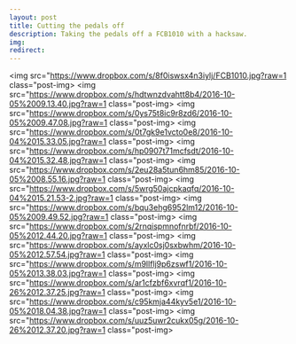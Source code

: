 ```yaml
---
layout: post
title: Cutting the pedals off
description: Taking the pedals off a FCB1010 with a hacksaw.
img: 
redirect: 
---
```



<img src="https://www.dropbox.com/s/8f0iswsx4n3iylj/FCB1010.jpg?raw=1 class="post-img>
<img src="https://www.dropbox.com/s/hdtwnzdvahtt8b4/2016-10-05%2009.13.40.jpg?raw=1 class="post-img>
<img src="https://www.dropbox.com/s/0ys75t8ic9r8zd6/2016-10-05%2009.47.08.jpg?raw=1 class="post-img>
<img src="https://www.dropbox.com/s/0t7gk9e1vcto0e8/2016-10-04%2015.33.05.jpg?raw=1 class="post-img>
<img src="https://www.dropbox.com/s/hp0907t71mcfsdt/2016-10-04%2015.32.48.jpg?raw=1 class="post-img>
<img src="https://www.dropbox.com/s/2eu28a5tun6hm85/2016-10-05%2008.55.16.jpg?raw=1 class="post-img>
<img src="https://www.dropbox.com/s/5wrg50ajcpkaqfq/2016-10-04%2015.21.53-2.jpg?raw=1 class="post-img>
<img src="https://www.dropbox.com/s/bqu3ehg6952lm12/2016-10-05%2009.49.52.jpg?raw=1 class="post-img>
<img src="https://www.dropbox.com/s/2rnqispmnofnrbf/2016-10-05%2012.44.20.jpg?raw=1 class="post-img>
<img src="https://www.dropbox.com/s/ayxlc0sj0sxbwhm/2016-10-05%2012.57.54.jpg?raw=1 class="post-img>
<img src="https://www.dropbox.com/s/m9llflj9p6zswf1/2016-10-05%2013.38.03.jpg?raw=1 class="post-img>
<img src="https://www.dropbox.com/s/ar1cfzbf6xvrqf1/2016-10-26%2012.37.25.jpg?raw=1 class="post-img>
<img src="https://www.dropbox.com/s/c95kmja44kyv5e1/2016-10-05%2018.04.38.jpg?raw=1 class="post-img>
<img src="https://www.dropbox.com/s/uuz5uwr2cukx05g/2016-10-26%2012.37.20.jpg?raw=1 class="post-img>

